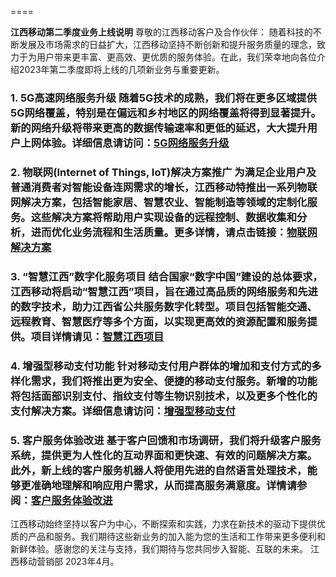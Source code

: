 ====

**江西移动第二季度业务上线说明** 尊敬的江西移动客户及合作伙伴： 随着科技的不断发展及市场需求的日益扩大，江西移动坚持不断创新和提升服务质量的理念，致力于为用户带来更丰富、更高效、更优质的服务体验。在此，我们荣幸地向各位介绍2023年第二季度即将上线的几项新业务与重要更新。 
### 1. **5G高速网络服务升级** 随着5G技术的成熟，我们将在更多区域提供5G网络覆盖，特别是在偏远和乡村地区的网络覆盖将得到显著提升。新的网络升级将带来更高的数据传输速率和更低的延迟，大大提升用户上网体验。详细信息请访问：[5G网络服务升级](http://112.29.12.86:1521/) 
### 2. **物联网(Internet of Things, IoT)解决方案推广** 为满足企业用户及普通消费者对智能设备连网需求的增长，江西移动特推出一系列物联网解决方案，包括智能家居、智慧农业、智能制造等领域的定制化服务。这些解决方案将帮助用户实现设备的远程控制、数据收集和分析，进而优化业务流程和生活质量。更多详情，请点击链接：[物联网解决方案](http://112.29.12.87:8088) 
### 3. **“智慧江西”数字化服务项目** 结合国家“数字中国”建设的总体要求，江西移动将启动“智慧江西”项目，旨在通过高品质的网络服务和先进的数字技术，助力江西省公共服务数字化转型。项目包括智能交通、远程教育、智慧医疗等多个方面，以实现更高效的资源配置和服务提供。项目详情请见：[智慧江西项目](http://112.29.12.88:18080/) 
### 4. **增强型移动支付功能** 针对移动支付用户群体的增加和支付方式的多样化需求，我们将推出更为安全、便捷的移动支付服务。新增的功能将包括面部识别支付、指纹支付等生物识别技术，以及更多个性化的支付解决方案。详细信息请访问：[增强型移动支付](http://112.29.12.87:8088) 
### 5. **客户服务体验改进** 基于客户回馈和市场调研，我们将升级客户服务系统，提供更为人性化的互动界面和更快速、有效的问题解决方案。此外，新上线的客户服务机器人将使用先进的自然语言处理技术，能够更准确地理解和响应用户需求，从而提高服务满意度。详情请参阅：[客户服务体验改进](http://112.29.12.87:8088) 
江西移动始终坚持以客户为中心，不断探索和实践，力求在新技术的驱动下提供优质的产品和服务。我们期待这些新业务的加入能为您的生活和工作带来更多便利和新鲜体验。感谢您的关注与支持，我们期待与您共同步入智能、互联的未来。 江西移动营销部 2023年4月。

